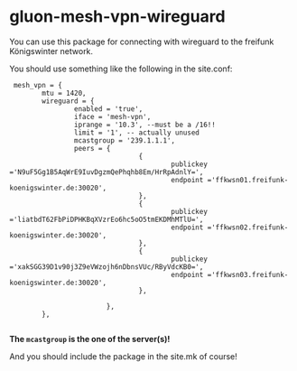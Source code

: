 # gluon-mesh-vpn-wireguard

You can use this package for connecting with wireguard to the freifunk Königswinter network.

You should use something like the following in the site.conf:

        
```
 mesh_vpn = {
        mtu = 1420,
        wireguard = {
                enabled = 'true',
                iface = 'mesh-vpn',
                iprange = '10.3', --must be a /16!!
                limit = '1', -- actually unused
                mcastgroup = '239.1.1.1',
                peers = {
                                {
                                        publickey ='N9uF5Gg1B5AqWrE9IuvDgzmQePhqhb8Em/HrRpAdnlY=',
                                        endpoint ='ffkwsn01.freifunk-koenigswinter.de:30020',
                                },                
                                {
                                        publickey ='liatbdT62FbPiDPHKBqXVzrEo6hc5oO5tmEKDMhMTlU=',
                                        endpoint ='ffkwsn02.freifunk-koenigswinter.de:30020',
                                },
                                {
                                        publickey ='xakSGG39D1v90j3Z9eVWzojh6nDbnsVUc/RByVdcKB0=',
                                        endpoint ='ffkwsn03.freifunk-koenigswinter.de:30020',
                                },

                        },
        },
        
```    

**The `mcastgroup` is the one of the server(s)!**

And you should include the package in the site.mk of course!
